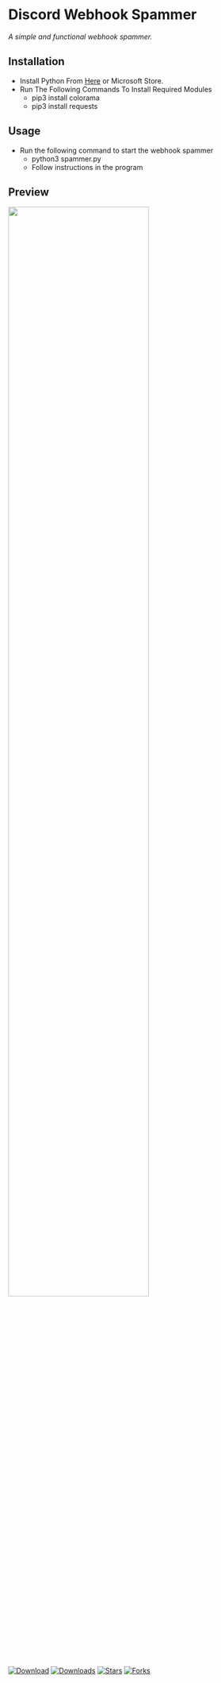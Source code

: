 # Discord Webhook Spammer
_A simple and functional webhook spammer._

## Installation

- Install Python From [Here](https://python.org) or Microsoft Store.
- Run The Following Commands To Install Required Modules
    - pip3 install colorama
    - pip3 install requests

## Usage
- Run the following command to start the webhook spammer
    - python3 spammer.py
    - Follow instructions in the program

## Preview
<img src="https://i.imgur.com/VtzvN9D.png" style="width: 75%">

[![Download](https://img.shields.io/badge/Download-Now-Green?style=for-the-badge)](https://github.com/SecretDev1111/Discord-Webhook-Spammer/releases/download/1.0.0/spammer.py)
[![Downloads](https://img.shields.io/github/downloads/SecretDev1111/Discord-Webhook-Spammer/total?label=Downloads&style=for-the-badge)](https://github.com/SecretDev1111/Discord-Webhook-Spammer/releases/latest)
[![Stars](https://img.shields.io/github/stars/SecretDev1111/Discord-Webhook-Spammer?label=Stars&style=for-the-badge)](https://github.com/SecretDev1111/Discord-Webhook-Spammer/stargazers)
[![Forks](https://img.shields.io/github/forks/SecretDev1111/Discord-Webhook-Spammer?label=Forks&style=for-the-badge)](https://github.com/extatent/SecretDev1111/Discord-Webhook-Spammer/network/members)
